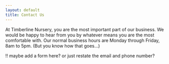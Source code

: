 ```yaml
---
layout: default
title: Contact Us
---
```


At Timberline Nursery, you are the most important part of our business. We would be happy to hear from you by whatever means you are the most comfortable with. Our normal business hours are Monday through Friday, 8am to 5pm. (But you know how that goes...)

!! maybe add a form here? or just restate the email and phone number?
